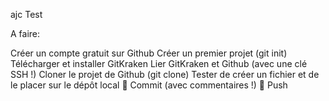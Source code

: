 ajc
Test

A faire:

Créer un compte gratuit sur Github
Créer un premier projet (git init)
Télécharger et installer GitKraken
Lier GitKraken et Github (avec une clé SSH !)
Cloner le projet de Github (git clone)
Tester de créer un fichier et de le placer sur le dépôt local
 Commit (avec commentaires !)
 Push
